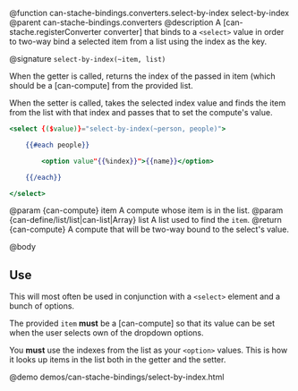 @function can-stache-bindings.converters.select-by-index select-by-index
@parent can-stache-bindings.converters
@description A [can-stache.registerConverter converter] that binds to a `<select>` value in order to two-way bind a selected item from a list using the index as the key.

@signature `select-by-index(~item, list)`

When the getter is called, returns the index of the passed in item (which should be a [can-compute] from the provided list.

When the setter is called, takes the selected index value and finds the item from the list with that index and passes that to set the compute's value.

```handlebars
<select {($value)}="select-by-index(~person, people)">

	{{#each people}}

		<option value"{{%index}}">{{name}}</option>

	{{/each}}

</select>
```

@param {can-compute} item A compute whose item is in the list.
@param {can-define/list/list|can-list|Array} list A list used to find the `item`.
@return {can-compute} A compute that will be two-way bound to the select's value.

@body

## Use

This will most often be used in conjunction with a `<select>` element and a bunch of options.

The provided `item` **must** be a [can-compute] so that its value can be set when the user selects own of the dropdown options.

You **must** use the indexes from the list as your `<option>` values. This is how it looks up items in the list both in the getter and the setter.

@demo demos/can-stache-bindings/select-by-index.html
